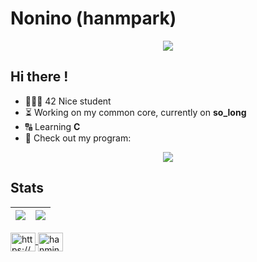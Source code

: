 # Nonino (hanmpark)

<div align="center">
  <a href="https://profile.intra.42.fr/users/hanmpark">
    <img src="https://badgen.net/badge/Born2Code/hanmpark/blue?cache=86400&icon=https://meta.intra.42.fr/images/42_logo.svg">
  </a>
</div>

## Hi there !

* 👨🏻‍💻 42 Nice student
* ⏳ Working on my common core, currently on **so_long**
* 🔠 Learning **C**
* 🌱 Check out my program:

<div align="center">
  <a href="https://github.com/Nonino42/scholarship_logtime">
    <img src="https://github-readme-stats.vercel.app/api/pin/?username=Nonino42&repo=scholarship_logtime&theme=tokyonight">
  </a>
</div>

## Stats

| <a href="https://github.com/Nonino42"><img src="https://github-readme-stats.vercel.app/api?username=nonino42&count_private=true&show_icons=true&theme=tokyonight" /></a> | <a href="https://github.com/Nonino42"><img src="https://github-readme-streak-stats.herokuapp.com/?user=nonino42&theme=tokyonight" /></a> |
| ------------- | ------------- |

<div align="left">
  <a href="https://fr.linkedin.com/in/hanmin-park-83239718b/en?trk=people-guest_people_search-card" target="blank">
    <img align="center" src="https://raw.githubusercontent.com/rahuldkjain/github-profile-readme-generator/master/src/images/icons/Social/linked-in-alt.svg" alt="https://www.linkedin.com/in/hanmin-park-83239718b/" height="30" width="40" />
  </a>
  <a href="https://instagram.com/hanmin.prk" target="blank">
    <img align="center" src="https://raw.githubusercontent.com/rahuldkjain/github-profile-readme-generator/master/src/images/icons/Social/instagram.svg" alt="hanmin.prk" height="30" width="40" />
  </a>
</div>
